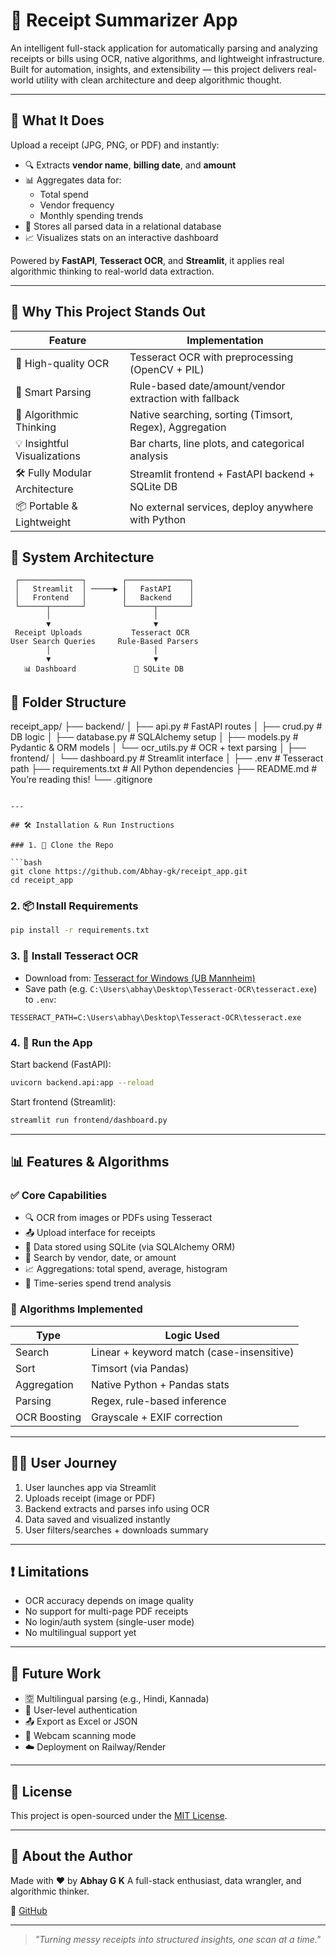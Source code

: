 
# 🧾 Receipt Summarizer App

An intelligent full-stack application for automatically parsing and analyzing receipts or bills using OCR, native algorithms, and lightweight infrastructure. Built for automation, insights, and extensibility — this project delivers real-world utility with clean architecture and deep algorithmic thought.

---

## 🚀 What It Does

Upload a receipt (JPG, PNG, or PDF) and instantly:
- 🔍 Extracts **vendor name**, **billing date**, and **amount**
- 📊 Aggregates data for:
  - Total spend
  - Vendor frequency
  - Monthly spending trends
- 💾 Stores all parsed data in a relational database
- 📈 Visualizes stats on an interactive dashboard

Powered by **FastAPI**, **Tesseract OCR**, and **Streamlit**, it applies real algorithmic thinking to real-world data extraction.

---

## 🎯 Why This Project Stands Out

| Feature                        | Implementation                                         |
|-------------------------------|--------------------------------------------------------|
| 🔎 High-quality OCR            | Tesseract OCR with preprocessing (OpenCV + PIL)       |
| 🧠 Smart Parsing               | Rule-based date/amount/vendor extraction with fallback|
| 🧮 Algorithmic Thinking        | Native searching, sorting (Timsort, Regex), Aggregation|
| 💡 Insightful Visualizations   | Bar charts, line plots, and categorical analysis      |
| 🛠️ Fully Modular Architecture | Streamlit frontend + FastAPI backend + SQLite DB      |
| 📦 Portable & Lightweight      | No external services, deploy anywhere with Python     |



## 🧱 System Architecture


     ┌──────────────┐        ┌──────────────┐
     │   Streamlit  │ ─────▶ │   FastAPI    │
     │   Frontend   │        │   Backend    │
     └──────┬───────┘        └──────┬───────┘
            │                       │
            ▼                       ▼
     Receipt Uploads           Tesseract OCR
    User Search Queries     Rule-Based Parsers
            │                       │
            ▼                       ▼
       📊 Dashboard             📂 SQLite DB




## 📂 Folder Structure


receipt_app/
├── backend/
│   ├── api.py           # FastAPI routes
│   ├── crud.py          # DB logic
│   ├── database.py      # SQLAlchemy setup
│   ├── models.py        # Pydantic & ORM models
│   └── ocr_utils.py     # OCR + text parsing
│
├── frontend/
│   └── dashboard.py     # Streamlit interface
│
├── .env                 # Tesseract path
├── requirements.txt     # All Python dependencies
├── README.md            # You’re reading this!
└── .gitignore
```

---

## 🛠️ Installation & Run Instructions

### 1. 🔧 Clone the Repo

```bash
git clone https://github.com/Abhay-gk/receipt_app.git
cd receipt_app
```

### 2. 📦 Install Requirements

```bash
pip install -r requirements.txt
```

### 3. 🧠 Install Tesseract OCR

* Download from: [Tesseract for Windows (UB Mannheim)](https://github.com/UB-Mannheim/tesseract/wiki)
* Save path (e.g. `C:\Users\abhay\Desktop\Tesseract-OCR\tesseract.exe`) to `.env`:

```env
TESSERACT_PATH=C:\Users\abhay\Desktop\Tesseract-OCR\tesseract.exe
```

### 4. 🚀 Run the App

Start backend (FastAPI):

```bash
uvicorn backend.api:app --reload
```

Start frontend (Streamlit):

```bash
streamlit run frontend/dashboard.py
```

---

## 📊 Features & Algorithms

### ✅ Core Capabilities

* 🔍 OCR from images or PDFs using Tesseract
* 📤 Upload interface for receipts
* 💾 Data stored using SQLite (via SQLAlchemy ORM)
* 🔎 Search by vendor, date, or amount
* 📈 Aggregations: total spend, average, histogram
* 📅 Time-series spend trend analysis

### 🧠 Algorithms Implemented

| Type         | Logic Used                                |
| ------------ | ----------------------------------------- |
| Search       | Linear + keyword match (case-insensitive) |
| Sort         | Timsort (via Pandas)                      |
| Aggregation  | Native Python + Pandas stats              |
| Parsing      | Regex, rule-based inference               |
| OCR Boosting | Grayscale + EXIF correction               |

---

## 🙋‍♂️ User Journey

1. User launches app via Streamlit
2. Uploads receipt (image or PDF)
3. Backend extracts and parses info using OCR
4. Data saved and visualized instantly
5. User filters/searches + downloads summary

---

## ❗ Limitations

* OCR accuracy depends on image quality
* No support for multi-page PDF receipts
* No login/auth system (single-user mode)
* No multilingual support yet

---

## 🔮 Future Work

* 🈳 Multilingual parsing (e.g., Hindi, Kannada)
* 👤 User-level authentication
* 📤 Export as Excel or JSON
* 📸 Webcam scanning mode
* ☁️ Deployment on Railway/Render

---

## 📃 License

This project is open-sourced under the [MIT License](LICENSE).

---

## 👋 About the Author

Made with ❤️ by **Abhay G K**
A full-stack enthusiast, data wrangler, and algorithmic thinker.

🔗 [GitHub](https://github.com/Abhay-gk)

---

> *"Turning messy receipts into structured insights, one scan at a time."*



